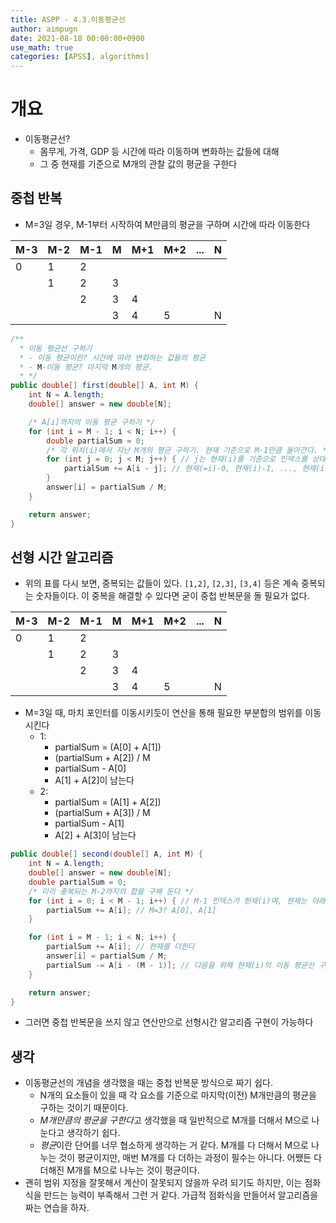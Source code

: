 ```yaml
---
title: ASPP - 4.3.이동평균선
author: aimpugn
date: 2021-08-18 00:00:00+0900
use_math: true
categories: [APSS], algorithms]
---
```


# 개요

- 이동평균선?
  - 몸무게, 가격, GDP 등 시간에 따라 이동하며 변화하는 값들에 대해
  - 그 중 현재를 기준으로 M개의 관찰 값의 평균을 구한다

## 중첩 반복

- M=3일 경우, M-1부터 시작하여 M만큼의 평균을 구하며 시간에 따라 이동한다

| M-3 | M-2 | **M-1** | M   | M+1 | M+2 | ... | N   |
| --- | --- | ------- | --- | --- | --- | --- | --- |
| 0   | 1   | 2       |     |     |     |     |     |
|     | 1   | 2       | 3   |     |     |     |     |
|     |     | 2       | 3   | 4   |     |     |     |
|     |     |         | 3   | 4   | 5   |     | N   |

```java
/**
  * 이동 평균선 구하기
  * - 이동 평균이란? 시간에 따라 변화하는 값들의 평균
  * - M-이동 평균? 마지막 M개의 평균.
  * */
public double[] first(double[] A, int M) {
    int N = A.length;
    double[] answer = new double[N];

    /* A[i]까지의 이동 평균 구하기 */
    for (int i = M - 1; i < N; i++) {
        double partialSum = 0;
        /* 각 위치(i)에서 지난 M개의 평균 구하기. 현재 기준으로 M-1만큼 돌아간다. */
        for (int j = 0; j < M; j++) { // j는 현재(i)를 기준으로 인덱스를 상대적으로 줄여나가기 위한 변수다
            partialSum += A[i - j]; // 현재(=i)-0, 현재(i)-1, ..., 현재(i)-(M-1)
        }
        answer[i] = partialSum / M;
    }

    return answer;
}
```

## 선형 시간 알고리즘

- 위의 표를 다시 보면, 중복되는 값들이 있다. `[1,2]`, `[2,3]`, `[3,4]` 등은 계속 중복되는 숫자들이다. 이 중복을 해결할 수 있다면 굳이 중첩 반복문을 돌 필요가 없다.

| M-3 | M-2 | **M-1** | M   | M+1 | M+2 | ... | N   |
| --- | --- | ------- | --- | --- | --- | --- | --- |
| 0   | 1   | 2       |     |     |     |     |     |
|     | 1   | 2       | 3   |     |     |     |     |
|     |     | 2       | 3   | 4   |     |     |     |
|     |     |         | 3   | 4   | 5   |     | N   |

- M=3일 때, 마치 포인터를 이동시키듯이 연산을 통해 필요한 부분합의 범위를 이동시킨다
  - 1:
    - partialSum = (A[0] + A[1])
    - (partialSum + A[2]) / M
    - partialSum - A[0]
    - A[1] + A[2]이 남는다
  - 2:
    - partialSum = (A[1] + A[2])
    - (partialSum + A[3]) / M
    - partialSum - A[1]
    - A[2] + A[3]이 남는다

```java
public double[] second(double[] A, int M) {
    int N = A.length;
    double[] answer = new double[N];
    double partialSum = 0;
    /* 미리 중복되는 M-2까지의 합을 구해 둔다 */
    for (int i = 0; i < M - 1; i++) { // M-1 인덱스가 현재(i)며, 현재는 아래 반복문에서 더한다
        partialSum += A[i]; // M=3? A[0], A[1]
    }

    for (int i = M - 1; i < N; i++) {
        partialSum += A[i]; // 현재를 더한다
        answer[i] = partialSum / M;
        partialSum -= A[i - (M - 1)]; // 다음을 위해 현재(i)의 이동 평균선 구하는 첫 시작 부분을 제거한다
    }

    return answer;
}
```

- 그러면 중첩 반복문을 쓰지 않고 연산만으로 선형시간 알고리즘 구현이 가능하다

## 생각

- 이동평균선의 개념을 생각했을 때는 중첩 반복문 방식으로 짜기 쉽다.
  - N개의 요소들이 있을 때 각 요소를 기준으로 마지막(이전) M개만큼의 평균을 구하는 것이기 때문이다.
  - *M개만큼의 평균을 구한다*고 생각했을 때 일반적으로 M개를 더해서 M으로 나눈다고 생각하기 쉽다.
  - *평균*이란 단어를 너무 협소하게 생각하는 거 같다. M개를 다 더해서 M으로 나누는 것이 평균이지만, 매번 M개를 다 더하는 과정이 필수는 아니다. 어쨌든 다 더해진 M개를 M으로 나누는 것이 평균이다.
- 괜히 범위 지정을 잘못해서 계산이 잘못되지 않을까 우려 되기도 하지만, 이는 점화식을 만드는 능력이 부족해서 그런 거 같다. 가급적 점화식을 만들어서 알고리즘을 짜는 연습을 하자.
